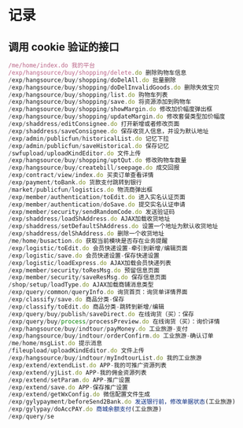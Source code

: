 # 记录

[1]: http://weisc.hengyi.com/hengyi-mobile/wx/pages/customer/
[2]: http://weisc.hengyi.com/hengyi-mobile/app/pages/customer/
[3]: http://weisc.hengyi.com/hengyi-mobile/wx/pages/salesman/workbench.html
[4]: http://weisc.hengyi.com/hengyi-mobile/app/pages/salesman/workbench.html
[5]: http://wxmall.hengyi.com/hengyi-mobile/wx/pages/customer/
[6]: http://wxmall.hengyi.com/hengyi-mobile/app/pages/customer/
[7]: http://wxmall.hengyi.com/hengyi-mobile/wx/pages/salesman/workbench.html
[8]: http://wxmall.hengyi.com/hengyi-mobile/app/pages/salesman/workbench.html

## 调用 cookie 验证的接口

```js
/me/home/index.do 我的平台
/exp/hangsource/buy/shopping/delete.do 删除购物车信息
/exp/hangsource/buy/shopping/doDelAll.do 批量删除
/exp/hangsource/buy/shopping/doDelInvalidGoods.do 删除失效宝贝
/exp/hangsource/buy/shopping/list.do 购物车列表
/exp/hangsource/buy/shopping/save.do 将资源添加到购物车
/exp/hangsource/buy/shopping/showMargin.do 修改加价幅度弹出框
/exp/hangsource/buy/shopping/updateMargin.do 修改套餐类型加价幅度
/exp/shaddress/editConsignee.do 打开新增或者修改页面
/exp/shaddress/saveConsignee.do 保存收货人信息，并设为默认地址
/exp/admin/publicfun/historicalList.do 记忆下拉
/exp/admin/publicfun/saveHistorical.do 保存记忆
/swfupload/uploadKindEditor.do 文件上传
/exp/hangsource/buy/shopping/uptQut.do 修改购物车数量
/exp/hangsource/buy/createbill/seepage.do 成交回报
/exp/contract/view/index.do 买卖订单查看详情
/exp/payment/toBank.do 货款支付跳转到银行
/market/publicfun/logistics.do 物流商弹出框
/exp/member/authentication/toEdit.do 进入实名认证页面
/exp/member/authentication/doSave.do 提交实名认证申请
/exp/member/security/sendRandomCode.do 发送验证码
/exp/shaddress/loadShAddress.do AJAX加载收货地址
/exp/shaddress/setDefaultShAddress.do 设置一个地址为默认收货地址
/exp/shaddress/delShAddress.do 删除一个收货地址
/me/home/busaction.do 获取当前模块是否存在业务提醒
/exp/logistic/toEdit.do 会员快递设置-牵引到新增/编辑页面
/exp/logistic/save.do 会员快递设置-保存快递设置
/exp/logistic/loadExpress.do AJAX加载会员快递列表
/exp/member/security/toResMsg.do 预留信息页面
/exp/member/security/saveResMsg.do 保存信息页面
/shop/setup/loadType.do AJAX加载商铺消息类型
/exp/query/common/queryInfo.do 询货首页：询货单详情界面
/exp/classify/save.do 商品分类-保存
/exp/classify/toEdit.do 商品分类-跳转到新增/编辑
/exp/query/buy/publish/saveDirect.do 在线询货（买）：保存
/exp/query/buy/process/processPreview.do 在线询货（买）：询价详情
/exp/hangsource/buy/indtour/payMoney.do 工业旅游-支付
/exp/hangsource/buy/indtour/orderConfirm.do 工业旅游-确认订单
/me/home/msgList.do 提示消息
/fileupload/uploadKindEditor.do 文件上传
/exp/hangsource/buy/indtour/myIndtourList.do 我的工业旅游
/exp/extend/extendList.do APP-我的可推广资源列表
/exp/extend/yjList.do APP-我的佣金资源列表
/exp/extend/setParam.do APP-推广设置
/exp/extend/save.do APP-保存推广设置
/exp/extend/getWxConfig.do 微信配置文件生成
/exp/gylypayment/beforeSend2Bank.do 发送银行前，修改单据状态(工业旅游)
/exp/gylypay/doAccPAY.do 商城余额支付(工业旅游)
/exp/query/se
```
